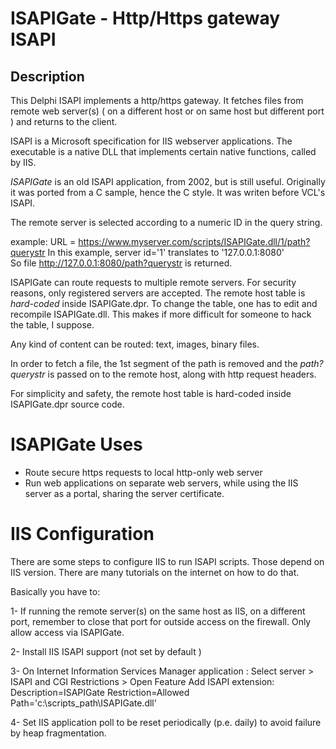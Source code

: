 # ISAPIGate - Http/Https gateway ISAPI

## Description

This Delphi ISAPI implements a http/https gateway. It fetches files from 
remote web server(s) ( on a different host or on same host but different port ) 
and returns to the client. 

ISAPI is a Microsoft specification for IIS webserver applications.
The executable is a native DLL that implements certain native functions, 
called by IIS.

*ISAPIGate* is an old ISAPI application, from 2002, but is still useful.
Originally it was ported from a C sample, hence the C style.
It was writen before VCL's ISAPI. 

The remote server is selected according to a numeric ID in the query string.

example: 
  URL = https://www.myserver.com/scripts/ISAPIGate.dll/1/path?querystr
  In this example, server id='1' translates to '127.0.0.1:8080'  
  So file http://127.0.0.1:8080/path?querystr is returned.
  
ISAPIGate can route requests to multiple remote servers.
For security reasons, only registered servers are accepted.
The remote host table is *hard-coded* inside ISAPIGate.dpr.
To change the table, one has to edit and recompile ISAPIGate.dll.
This makes if more difficult for someone to hack the table, I suppose.  

Any kind of content can be routed: text, images, binary files.

In order to fetch a file, the 1st segment of the path is removed 
and the *path?querystr* is passed on to the remote host,
along with http request headers. 

For simplicity and safety, the remote host table is hard-coded
inside ISAPIGate.dpr source code. 

# ISAPIGate Uses 
* Route secure https requests to local http-only web server 
* Run web applications on separate web servers, while using the IIS server as a portal, sharing the server certificate. 
  
# IIS Configuration
There are some steps to configure IIS to run ISAPI scripts.
Those depend on IIS version. There are many tutorials on the internet on how to do that.

Basically you have to:

1- If running the remote server(s) on the same host as IIS, on a different port, 
remember to close that port for outside access on the firewall. 
Only allow access via ISAPIGate. 

2- Install IIS ISAPI support (not set by default )

3- On Internet Information Services Manager application :
    Select server > ISAPI and CGI Restrictions > Open Feature
    Add ISAPI extension:
       Description=ISAPIGate
       Restriction=Allowed
	   Path='c:\scripts_path\ISAPIGate.dll'  

4- Set IIS application poll to be reset periodically (p.e. daily) to avoid failure by heap fragmentation.


   


